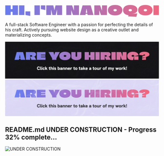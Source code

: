 ![Hi, I'm Nanoqoi!](https://github.com/nanoqoi/nanoqoi/blob/main/assets/hi-im-nanoqoi.png?raw=true)

A full-stack Software Engineer with a passion for perfecting the details of his craft. Actively pursuing website design as a creative outlet and materializing concepts.

[![Are you hiring?](https://github.com/nanoqoi/tour/blob/main/are-you-hiring-dark.png?raw=true)](https://github.com/nanoqoi/nanoqoi#gh-dark-mode-only)
[![Are you hiring?](https://github.com/nanoqoi/tour/blob/main/are-you-hiring-light.png?raw=true)](https://github.com/nanoqoi/nanoqoi#gh-light-mode-only)

## README.md UNDER CONSTRUCTION - Progress 32% complete...
![UNDER CONSTRUCTION](https://github.com/nanoqoi/nanoqoi/blob/main/assets/under-construction.gif?raw=true)